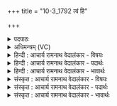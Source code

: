 +++
title = "10-3_1792 त्वं हि"

+++
<details><summary>पदपाठः</summary>

त्वम्। हि। वृ꣣त्रहन्। वृत्र। हन्। एषाम्। पाता꣢। सो꣡मा꣢꣯नाम्। अ꣡सि꣢꣯। उ꣡प꣢꣯। नः꣣। ह꣡रि꣢꣯भिः। सु꣣त꣢म्। १७९२।
</details>

<details><summary>अधिमन्त्रम् (VC)</summary>

- इन्द्रः
- सुकक्ष आङ्गिरसः
- गायत्री
- षड्जः
</details>

<details><summary>हिन्दी : आचार्य रामनाथ वेदालंकार - विषयः</summary>

अगले मन्त्र में पुनः जीवात्मा को कहते हैं।
</details>

<details><summary>हिन्दी : आचार्य रामनाथ वेदालंकार - पदार्थः</summary>

पदार्थान्वयभाषाः -  हे (वृत्रहन्) काम,क्रोध आदि छह रिपुओं के और योगमार्ग में आये हुए विघ्नों के विनाशक जीवात्मन् ! (त्वं हि) तू निश्चय ही (एषाम्) इन (सोमानाम्) ज्ञान-रसों और कर्म-रसों का (पाता) पान करनेवाला (असि) है। (नः) हमारे (हरिभिः) मनसहित ज्ञानेन्द्रियों और कर्मेन्द्रियों से (सुतम्) उत्पन्न किये गये ज्ञान और कर्म को (उप) समीपता से प्राप्त कर ॥३॥
</details>

<details><summary>हिन्दी : आचार्य रामनाथ वेदालंकार - भावार्थः</summary>

भावार्थभाषाः -  जीवात्मा को योग्य है कि वह शुभ ज्ञान और कर्म का सम्पादन करके योग की विधि से परमात्मा के साक्षात्कार द्वारा मोक्ष प्राप्त करे ॥३॥
</details>

<details><summary>संस्कृत : आचार्य रामनाथ वेदालंकार - विषयः</summary>

अथ पुनर्जीवात्मानमाह।
</details>

<details><summary>संस्कृत : आचार्य रामनाथ वेदालंकार - पदार्थः</summary>

पदार्थान्वयभाषाः -  हे (वृत्रहन्) कामक्रोधादिषड्रिपूणां योगमार्गे समागतानां विघ्नानां वा हन्तः जीवात्मन् ! (त्वं हि) त्वं खलु (एषाम्) एतेषाम् (सोमानाम्) ज्ञानरसानां कर्मरसानां च (पाता) आस्वादयिता (असि) विद्यसे। (नः) अस्माकम् (हरिभिः) मनःसहितैर्ज्ञानेन्द्रियैः कर्मेन्द्रियैश्च (सुतम्) उत्पादितं ज्ञानं कर्म च (उप) उपप्राप्नुहि ॥३॥
</details>

<details><summary>संस्कृत : आचार्य रामनाथ वेदालंकार - भावार्थः</summary>

भावार्थभाषाः -  जीवात्मा खलु शुभं ज्ञानं कर्म च सम्पाद्य योगविधिना परमात्मसाक्षात्कारेण निःश्रेयसं प्राप्तुमर्हति ॥३॥
</details>